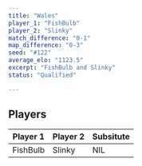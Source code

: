 ```yaml
---
title: "Wales"
player_1: "FishBulb"
player_2: "Slinky"
match_difference: "0-1"
map_difference: "0-3"
seed: "#122"
average_elo: "1123.5"
excerpt: "FishBulb and Slinky"
status: "Qualified"

---
```

## Players

| Player 1 | Player 2 | Subsitute |
| -- | -- | -- |
| FishBulb | Slinky | NIL |
